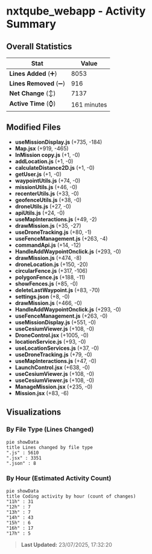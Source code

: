# nxtqube_webapp - Activity Summary 

## Overall Statistics

| Stat                   | Value                                                             |
| ---------------------- | ----------------------------------------------------------------- |
| **Lines Added** (➕)   | 8053                                          |
| **Lines Removed** (➖) | 916                                        |
| **Net Change** (↕)    | 7137                |
| **Active Time** (⌚)   | 161 minutes |


## Modified Files
- **useMissionDisplay.js** (+735, -184)
- **Map.jsx** (+919, -465)
- **InMission copy.js** (+1, -0)
- **addLocation.js** (+1, -0)
- **calculateDistance2D.js** (+1, -0)
- **getUser.js** (+1, -0)
- **waypointUtils.js** (+74, -0)
- **missionUtils.js** (+46, -0)
- **recenterUtils.js** (+33, -0)
- **geofenceUtils.js** (+38, -0)
- **droneUtils.js** (+27, -0)
- **apiUtils.js** (+24, -0)
- **useMapInteractions.js** (+49, -2)
- **drawMission.js** (+35, -27)
- **useDroneTracking.js** (+80, -1)
- **useFenceManagement.js** (+263, -4)
- **commandApi.js** (+14, -12)
- **HandleAddWaypointOnclick.js** (+293, -0)
- **drawMission.js** (+474, -8)
- **droneLocation.js** (+150, -20)
- **circularFence.js** (+317, -106)
- **polygonFence.js** (+188, -11)
- **showFences.js** (+85, -0)
- **deleteLastWaypoint.js** (+83, -70)
- **settings.json** (+8, -0)
- **drawMission.js** (+466, -0)
- **HandleAddWaypointOnclick.js** (+293, -0)
- **useFenceManagement.js** (+263, -0)
- **useMissionDisplay.js** (+551, -0)
- **useCesiumViewer.js** (+108, -0)
- **DroneControl.jsx** (+1005, -0)
- **locationService.js** (+93, -0)
- **useLocationServices.js** (+37, -0)
- **useDroneTracking.js** (+79, -0)
- **useMapInteractions.js** (+47, -0)
- **LaunchControl.jsx** (+638, -0)
- **useCesiumViewer.js** (+108, -0)
- **useCesiumViewer.js** (+108, -0)
- **ManageMission.jsx** (+235, -0)
- **Mission.jsx** (+83, -6)

## Visualizations

### By File Type (Lines Changed)

```mermaid
pie showData
title Lines changed by file type
".js" : 5610
".jsx" : 3351
".json" : 8
```

### By Hour (Estimated Activity Count)

```mermaid
pie showData
title Coding activity by hour (count of changes)
"11h" : 31
"12h" : 7
"13h" : 7
"14h" : 43
"15h" : 6
"16h" : 17
"17h" : 5
```


> **Last Updated:** 23/07/2025, 17:32:20